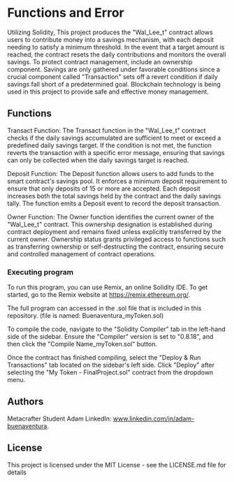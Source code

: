 # Functions and Error

Utilizing Solidity,  This project produces the "Wal_Lee_t" contract allows users to contribute money into a savings mechanism, with each deposit needing to satisfy a minimum threshold. In the event that a target amount is reached, the contract resets the daily contributions and monitors the overall savings. To protect contract management, include an ownership component. Savings are only gathered under favorable conditions since a crucial component called "Transaction" sets off a revert condition if daily savings fall short of a predetermined goal. Blockchain technology is being used in this project to provide safe and effective money management.

## Functions

Transact Function:
The Transact function in the "Wal_Lee_t" contract checks if the daily savings accumulated are sufficient to meet or exceed a predefined daily savings target. If the condition is not met, the function reverts the transaction with a specific error message, ensuring that savings can only be collected when the daily savings target is reached.

Deposit Function:
The Deposit function allows users to add funds to the smart contract's savings pool. It enforces a minimum deposit requirement to ensure that only deposits of 15 or more are accepted. Each deposit increases both the total savings held by the contract and the daily savings tally. The function emits a Deposit event to record the deposit transaction.

Owner Function:
The Owner function identifies the current owner of the "Wal_Lee_t" contract. This ownership designation is established during contract deployment and remains fixed unless explicitly transferred by the current owner. Ownership status grants privileged access to functions such as transferring ownership or self-destructing the contract, ensuring secure and controlled management of contract operations.

### Executing program

To run this program, you can use Remix, an online Solidity IDE. To get started, go to the Remix website at https://remix.ethereum.org/.

The full program can accessed in the .sol file that is included in this repository. (file is named: Buenaventura_myToken.sol)

To compile the code, navigate to the "Solidity Compiler" tab in the left-hand side of the sidebar. Ensure the "Compiler" version is set to "0.8.18", and then click the "Compile Name_myToken.sol" button.

Once the contract has finished compiling, select the "Deploy & Run Transactions" tab located on the sidebar's left side. Click "Deploy" after selecting the "My Token - FinalProject.sol" contract from the dropdown menu.

## Authors

Metacrafter Student Adam
LinkedIn: www.linkedin.com/in/adam-buenaventura.

## License

This project is licensed under the MIT License - see the LICENSE.md file for details
